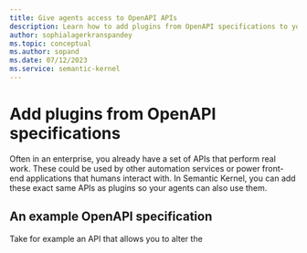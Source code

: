 ```yaml
---
title: Give agents access to OpenAPI APIs
description: Learn how to add plugins from OpenAPI specifications to your agents in Semantic Kernel.
author: sophialagerkranspandey
ms.topic: conceptual
ms.author: sopand
ms.date: 07/12/2023
ms.service: semantic-kernel
---
```


# Add plugins from OpenAPI specifications

Often in an enterprise, you already have a set of APIs that perform real work. These could be used by other automation services or power front-end applications that humans interact with. In Semantic Kernel, you can add these exact same APIs as plugins so your agents can also use them.

## An example OpenAPI specification

Take for example an API that allows you to alter the 